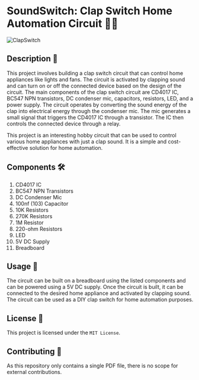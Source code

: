 # SoundSwitch: Clap Switch Home Automation Circuit 🎵💡

![ClapSwitch](https://user-images.githubusercontent.com/93007427/215278272-492cc2d7-0e86-461e-8ca3-c74981624ace.jpg)

## Description 🔧

This project involves building a clap switch circuit that can control home appliances like lights and fans. The circuit is activated by clapping sound and can turn on or off the connected device based on the design of the circuit. The main components of the clap switch circuit are CD4017 IC, BC547 NPN transistors, DC condenser mic, capacitors, resistors, LED, and a power supply. The circuit operates by converting the sound energy of the clap into electrical energy through the condenser mic. The mic generates a small signal that triggers the CD4017 IC through a transistor. The IC then controls the connected device through a relay.

This project is an interesting hobby circuit that can be used to control various home appliances with just a clap sound. It is a simple and cost-effective solution for home automation.

## Components 🛠️

1. CD4017 IC
2. BC547 NPN Transistors
3. DC Condenser Mic
4. 100nf (103) Capacitor
5. 10K Resistors
6. 270K Resistors
7. 1M Resistor
8. 220-ohm Resistors
9. LED
10. 5V DC Supply
11. Breadboard

## Usage 🏡

The circuit can be built on a breadboard using the listed components and can be powered using a 5V DC supply. Once the circuit is built, it can be connected to the desired home appliance and activated by clapping sound. The circuit can be used as a DIY clap switch for home automation purposes.

## License 📄

This project is licensed under the `MIT License`.

## Contributing 🤝

As this repository only contains a single PDF file, there is no scope for external contributions.
